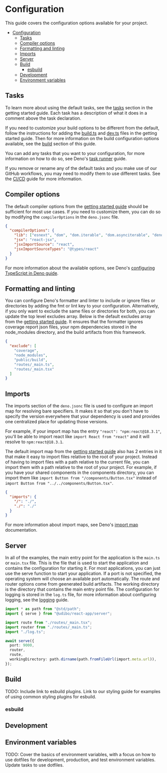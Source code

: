 # Configuration

This guide covers the configuration options available for your project.

- [Configuration](#configuration)
  - [Tasks](#tasks)
  - [Compiler options](#compiler-options)
  - [Formatting and linting](#formatting-and-linting)
  - [Imports](#imports)
  - [Server](#server)
  - [Build](#build)
    - [esbuild](#esbuild)
  - [Development](#development)
  - [Environment variables](#environment-variables)

## Tasks

To learn more about using the default tasks, see the
[tasks](getting-started.md#tasks) section in the getting started guide. Each
task has a description of what it does in a comment above the task declaration.

If you need to customize your build options to be different from the default,
follow the instructions for adding the [build.ts](getting-started.md#buildts)
and [dev.ts](getting-started.md#devts) files in the getting started guide. Then
for more information on the build configuration options available, see the
[build](#build) section of this guide.

You can add any tasks that you want to your configuration, for more information
on how to do so, see Deno's
[task runner](https://docs.deno.com/runtime/manual/tools/task_runner/) guide.

If you remove or rename any of the default tasks and you make use of our GitHub
workflows, you may need to modify them to use different tasks. See the
[CI/CD](ci-cd.md) guide for more information.

## Compiler options

The default compiler options from the
[getting started guide](getting-started.md#denojsonc) should be sufficient for
most use cases. If you need to customize them, you can do so by modifying the
`compilerOptions` in the `deno.jsonc` file.

```json
{
  "compilerOptions": {
    "lib": ["esnext", "dom", "dom.iterable", "dom.asynciterable", "deno.ns"],
    "jsx": "react-jsx",
    "jsxImportSource": "react",
    "jsxImportSourceTypes": "@types/react"
  }
}
```

For more information about the available options, see Deno's
[configuring TypeScript in Deno guide](https://docs.deno.com/runtime/manual/advanced/typescript/configuration/).

## Formatting and linting

You can configure Deno's formatter and linter to include or ignore files or
directories by adding the fmt or lint key to your configuration. Alternatively,
if you only want to exclude the same files or directories for both, you can
update the top level excludes array. Below is the default excludes array from
the [getting started guide](getting-started.md#denojsonc). It ensures that the
formatter ignores coverage report json files, your npm dependencies stored in
the node_modules directory, and the build artifacts from this framework.

```json
{
  "exclude": [
    "coverage",
    "node_modules",
    "public/build",
    "routes/_main.ts",
    "routes/_main.tsx"
  ]
}
```

## Imports

The imports section of the `deno.jsonc` file is used to configure an import map
for resolving bare specifiers. It makes it so that you don't have to specify the
version everywhere that your dependency is used and provides one centralized
place for updating those versions.

For example, if your import map has the entry `"react": "npm:react@18.3.1"`,
you'll be able to import react like `import React from "react"` and it will
resolve to `npm:react@18.3.1`.

The default import map from the
[getting started guide](getting-started.md#denojsonc) also has 2 entries in it
that make it easy to import files relative to the root of your project. Instead
of having to import files with a path relative to the current file, you can
import them with a path relative to the root of your project. For example, if
you have your shared components in the components directory, you can import them
like `import Button from "/components/Button.tsx"` instead of
`import Button from "../../components/Button.tsx"`.

```json
{
  "imports": {
    "/": "./",
    "./": "./"
  }
}
```

For more information about import maps, see Deno's
[import map](https://docs.deno.com/runtime/manual/basics/import_maps/)
documentation.

## Server

In all of the examples, the main entry point for the application is the
`main.ts` or `main.tsx` file. This is the file that is used to start the
application and contains the configuration for starting it. For most
applications, you can just use the serve function to start your application. If
a port is not specified, the operating system will choose an available port
automatically. The route and router options come from geenerated build
artifacts. The working directory is the directory that contains the main entry
point file. The configuration for logging is stored in the `log.ts` file, for
more information about configuring logging, see the [logging](logging.md) guide.

```ts
import * as path from "@std/path";
import { serve } from "@udibo/react-app/server";

import route from "./routes/_main.tsx";
import router from "./routes/_main.ts";
import "./log.ts";

await serve({
  port: 9000,
  router,
  route,
  workingDirectory: path.dirname(path.fromFileUrl(import.meta.url)),
});
```

## Build

TODO: Include link to esbuild plugins. Link to our styling guide for examples of
using common styling plugins for esbuild.

### esbuild

## Development

## Environment variables

TODO: Cover the basics of environment variables, with a focus on how to use
dotfiles for development, production, and test environment variables. Update
tasks to use dotfiles.
